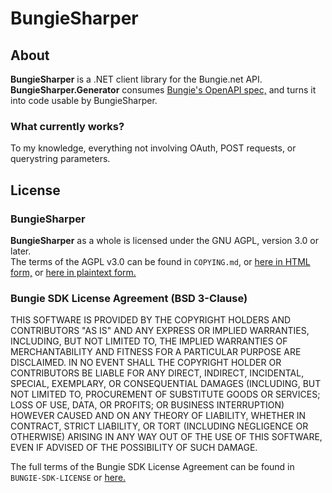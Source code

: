 # BungieSharper

## About
**BungieSharper** is a .NET client library for the Bungie.net API.  
**BungieSharper.Generator** consumes [Bungie's OpenAPI spec,](https://github.com/Bungie-net/api) and turns it into code usable by BungieSharper.  

### What currently works?
To my knowledge, everything not involving OAuth, POST requests, or querystring parameters.

## License
### BungieSharper
**BungieSharper** as a whole is licensed under the GNU AGPL, version 3.0 or later.  
The terms of the AGPL v3.0 can be found in `COPYING.md`, or [here in HTML form,](https://www.gnu.org/licenses/agpl-3.0.en.html) or [here in plaintext form.](https://www.gnu.org/licenses/agpl-3.0.txt)

### Bungie SDK License Agreement (BSD 3-Clause)
THIS SOFTWARE IS PROVIDED BY THE COPYRIGHT HOLDERS AND CONTRIBUTORS "AS IS"
AND ANY EXPRESS OR IMPLIED WARRANTIES, INCLUDING, BUT NOT LIMITED TO, THE
IMPLIED WARRANTIES OF MERCHANTABILITY AND FITNESS FOR A PARTICULAR PURPOSE ARE
DISCLAIMED. IN NO EVENT SHALL THE COPYRIGHT HOLDER OR CONTRIBUTORS BE LIABLE
FOR ANY DIRECT, INDIRECT, INCIDENTAL, SPECIAL, EXEMPLARY, OR CONSEQUENTIAL
DAMAGES (INCLUDING, BUT NOT LIMITED TO, PROCUREMENT OF SUBSTITUTE GOODS OR
SERVICES; LOSS OF USE, DATA, OR PROFITS; OR BUSINESS INTERRUPTION) HOWEVER
CAUSED AND ON ANY THEORY OF LIABILITY, WHETHER IN CONTRACT, STRICT LIABILITY,
OR TORT (INCLUDING NEGLIGENCE OR OTHERWISE) ARISING IN ANY WAY OUT OF THE USE
OF THIS SOFTWARE, EVEN IF ADVISED OF THE POSSIBILITY OF SUCH DAMAGE.

The full terms of the Bungie SDK License Agreement can be found in `BUNGIE-SDK-LICENSE` or [here.](https://github.com/Bungie-net/api/blob/master/LICENSE)
